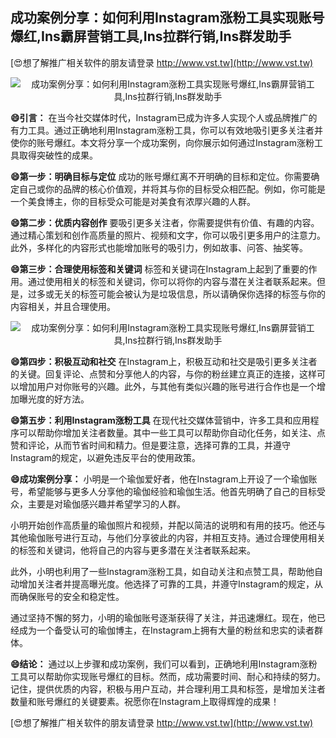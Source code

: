## **成功案例分享：如何利用Instagram涨粉工具实现账号爆红,Ins霸屏营销工具,Ins拉群行销,Ins群发助手**

[😍想了解推广相关软件的朋友请登录 http://www.vst.tw](http://www.vst.tw)

 <center><img src="https://vst.tw/MP4/tuiguang/png/0.png" alt="成功案例分享：如何利用Instagram涨粉工具实现账号爆红,Ins霸屏营销工具,Ins拉群行销,Ins群发助手"></center>

**😄引言：**
在当今社交媒体时代，Instagram已成为许多人实现个人或品牌推广的有力工具。通过正确地利用Instagram涨粉工具，你可以有效地吸引更多关注者并使你的账号爆红。本文将分享一个成功案例，向你展示如何通过Instagram涨粉工具取得突破性的成果。

**😄第一步：明确目标与定位**
成功的账号爆红离不开明确的目标和定位。你需要确定自己或你的品牌的核心价值观，并将其与你的目标受众相匹配。例如，你可能是一个美食博主，你的目标受众可能是对美食有浓厚兴趣的人群。

**😄第二步：优质内容创作**
要吸引更多关注者，你需要提供有价值、有趣的内容。通过精心策划和创作高质量的照片、视频和文字，你可以吸引更多用户的注意力。此外，多样化的内容形式也能增加账号的吸引力，例如故事、问答、抽奖等。

**😄第三步：合理使用标签和关键词**
标签和关键词在Instagram上起到了重要的作用。通过使用相关的标签和关键词，你可以将你的内容与潜在关注者联系起来。但是，过多或无关的标签可能会被认为是垃圾信息，所以请确保你选择的标签与你的内容相关，并且合理使用。

 <center><img src="https://vst.tw/MP4/tuiguang/png/2.png" alt="成功案例分享：如何利用Instagram涨粉工具实现账号爆红,Ins霸屏营销工具,Ins拉群行销,Ins群发助手"></center>

**😄第四步：积极互动和社交**
在Instagram上，积极互动和社交是吸引更多关注者的关键。回复评论、点赞和分享他人的内容，与你的粉丝建立真正的连接，这样可以增加用户对你账号的兴趣。此外，与其他有类似兴趣的账号进行合作也是一个增加曝光度的好方法。

**😄第五步：利用Instagram涨粉工具**
在现代社交媒体营销中，许多工具和应用程序可以帮助你增加关注者数量。其中一些工具可以帮助你自动化任务，如关注、点赞和评论，从而节省时间和精力。但是要注意，选择可靠的工具，并遵守Instagram的规定，以避免违反平台的使用政策。

**😄成功案例分享：**
小明是一个瑜伽爱好者，他在Instagram上开设了一个瑜伽账号，希望能够与更多人分享他的瑜伽经验和瑜伽生活。他首先明确了自己的目标受众，主要是对瑜伽感兴趣并希望学习的人群。

小明开始创作高质量的瑜伽照片和视频，并配以简洁的说明和有用的技巧。他还与其他瑜伽账号进行互动，与他们分享彼此的内容，并相互支持。通过合理使用相关的标签和关键词，他将自己的内容与更多潜在关注者联系起来。

此外，小明也利用了一些Instagram涨粉工具，如自动关注和点赞工具，帮助他自动增加关注者并提高曝光度。他选择了可靠的工具，并遵守Instagram的规定，从而确保账号的安全和稳定性。

通过坚持不懈的努力，小明的瑜伽账号逐渐获得了关注，并迅速爆红。现在，他已经成为一个备受认可的瑜伽博主，在Instagram上拥有大量的粉丝和忠实的读者群体。

**😄结论：**
通过以上步骤和成功案例，我们可以看到，正确地利用Instagram涨粉工具可以帮助你实现账号爆红的目标。然而，成功需要时间、耐心和持续的努力。记住，提供优质的内容，积极与用户互动，并合理利用工具和标签，是增加关注者数量和账号爆红的关键要素。祝愿你在Instagram上取得辉煌的成果！

[😍想了解推广相关软件的朋友请登录 http://www.vst.tw](http://www.vst.tw)



